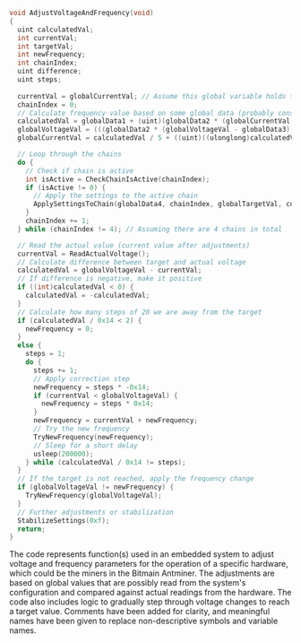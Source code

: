 ```c
void AdjustVoltageAndFrequency(void)
{
  uint calculatedVal;
  int currentVal;
  int targetVal;
  int newFrequency;
  int chainIndex;
  uint difference;
  uint steps;
  
  currentVal = globalCurrentVal; // Assume this global variable holds the current value
  chainIndex = 0;
  // Calculate frequency value based on some global data (probably constants or config values)
  calculatedVal = globalData1 + (uint)(globalData2 * (globalCurrentVal - globalData1)) / 100; 
  globalVoltageVal = (((globalData2 * (globalVoltageVal - globalData3)) / 100 + globalData3) / 10) * 10; // Adjust the voltage
  globalCurrentVal = calculatedVal / 5 + ((uint)((ulonglong)calculatedVal * 0xcccccccd >> 0x20) & 0xfffffffc); // Adjust the frequency

  // Loop through the chains
  do {
    // Check if chain is active
    int isActive = CheckChainIsActive(chainIndex);
    if (isActive != 0) {
      // Apply the settings to the active chain
      ApplySettingsToChain(globalData4, chainIndex, globalTargetVal, currentVal, globalCurrentVal, 0);
    }
    chainIndex += 1;
  } while (chainIndex != 4); // Assuming there are 4 chains in total

  // Read the actual value (current value after adjustments)
  currentVal = ReadActualVoltage();
  // Calculate difference between target and actual voltage
  calculatedVal = globalVoltageVal - currentVal;
  // If difference is negative, make it positive
  if ((int)calculatedVal < 0) {
    calculatedVal = -calculatedVal;
  }
  // Calculate how many steps of 20 we are away from the target
  if (calculatedVal / 0x14 < 2) {
    newFrequency = 0;
  }
  else {
    steps = 1;
    do {
      steps += 1;
      // Apply correction step
      newFrequency = steps * -0x14;
      if (currentVal < globalVoltageVal) {
        newFrequency = steps * 0x14;
      }
      newFrequency = currentVal + newFrequency;
      // Try the new frequency
      TryNewFrequency(newFrequency);
      // Sleep for a short delay
      usleep(200000);
    } while (calculatedVal / 0x14 != steps);
  }
  // If the target is not reached, apply the frequency change
  if (globalVoltageVal != newFrequency) {
    TryNewFrequency(globalVoltageVal);
  }
  // Further adjustments or stabilization
  StabilizeSettings(0xf);
  return;
}
``` 

The code represents function(s) used in an embedded system to adjust voltage and frequency parameters for the operation of a specific hardware, which could be the miners in the Bitmain Antminer. The adjustments are based on global values that are possibly read from the system's configuration and compared against actual readings from the hardware. The code also includes logic to gradually step through voltage changes to reach a target value. Comments have been added for clarity, and meaningful names have been given to replace non-descriptive symbols and variable names.